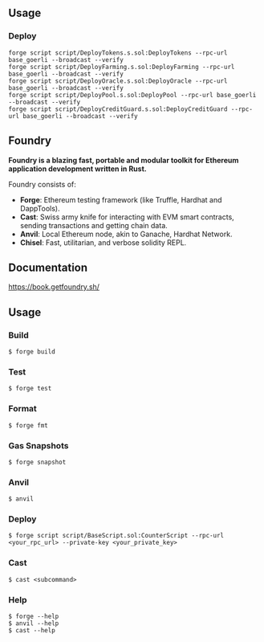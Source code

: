 ## Usage

### Deploy

```shell
forge script script/DeployTokens.s.sol:DeployTokens --rpc-url base_goerli --broadcast --verify
forge script script/DeployFarming.s.sol:DeployFarming --rpc-url base_goerli --broadcast --verify
forge script script/DeployOracle.s.sol:DeployOracle --rpc-url base_goerli --broadcast --verify
forge script script/DeployPool.s.sol:DeployPool --rpc-url base_goerli --broadcast --verify
forge script script/DeployCreditGuard.s.sol:DeployCreditGuard --rpc-url base_goerli --broadcast --verify

```

## Foundry

**Foundry is a blazing fast, portable and modular toolkit for Ethereum application development written in Rust.**

Foundry consists of:

-   **Forge**: Ethereum testing framework (like Truffle, Hardhat and DappTools).
-   **Cast**: Swiss army knife for interacting with EVM smart contracts, sending transactions and getting chain data.
-   **Anvil**: Local Ethereum node, akin to Ganache, Hardhat Network.
-   **Chisel**: Fast, utilitarian, and verbose solidity REPL.

## Documentation

https://book.getfoundry.sh/

## Usage

### Build

```shell
$ forge build
```

### Test

```shell
$ forge test
```

### Format

```shell
$ forge fmt
```

### Gas Snapshots

```shell
$ forge snapshot
```

### Anvil

```shell
$ anvil
```

### Deploy

```shell
$ forge script script/BaseScript.sol:CounterScript --rpc-url <your_rpc_url> --private-key <your_private_key>
```

### Cast

```shell
$ cast <subcommand>
```

### Help

```shell
$ forge --help
$ anvil --help
$ cast --help
```
